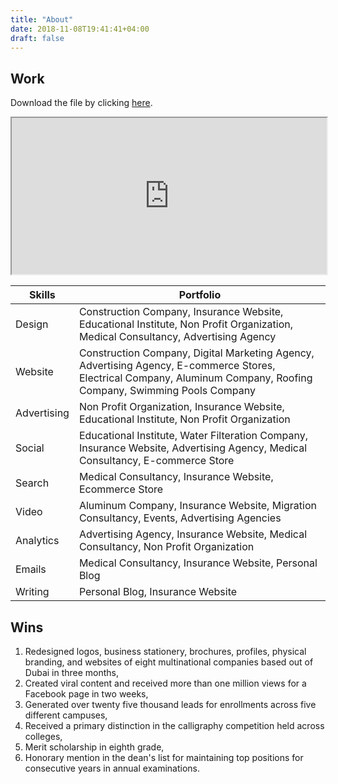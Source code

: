 ```yaml
---
title: "About"
date: 2018-11-08T19:41:41+04:00
draft: false
---
```

## Work

<!-- insert in the document body -->
<object data='https://wasim.co/docs/profile.pdf' 
        type='application/pdf' 
        width='100%' 
        height='250px'>
<p>Download the file by clicking <a href="https://wasim.co/docs/profile.pdf">here</a>.</p>
</object>
<iframe src="https://wasim.co/docs/profile.pdf" width="100%" height="250px">
Download the file by clicking <a href="https://wasim.co/docs/profile.pdf">here</a>.</iframe>
<br>

| Skills | Portfolio |
| ------ | ----------- |
| Design   | Construction Company, Insurance Website, Educational Institute, Non Profit Organization, Medical Consultancy, Advertising Agency |
| Website | Construction Company, Digital Marketing Agency, Advertising Agency, E-commerce Stores, Electrical Company, Aluminum Company, Roofing Company, Swimming Pools Company |
| Advertising    | Non Profit Organization, Insurance Website, Educational Institute, Non Profit Organization |
| Social    | Educational Institute, Water Filteration Company, Insurance Website, Advertising Agency, Medical Consultancy, E-commerce Store |
| Search    | Medical Consultancy, Insurance Website, Ecommerce Store |
| Video    | Aluminum Company, Insurance Website, Migration Consultancy, Events, Advertising Agencies |
| Analytics    | Advertising Agency, Insurance Website, Medical Consultancy, Non Profit Organization |
| Emails    | Medical Consultancy, Insurance Website, Personal Blog |
| Writing    | Personal Blog, Insurance Website |

## Wins

<ol>
<li>Redesigned logos, business stationery, brochures, profiles, physical branding, and websites of eight multinational companies based out of Dubai in three months,</li>
<li>Created viral content and received more than one million views for a Facebook page in two weeks,</li>
<li>Generated over twenty five thousand leads for enrollments across five different campuses,</li>
<li>Received a primary distinction in the calligraphy competition held across colleges,</li>
<li>Merit scholarship in eighth grade,</li>
<li>Honorary mention in the dean's list for maintaining top positions for consecutive years in annual examinations.</li>
</ol>
